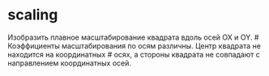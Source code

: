 # scaling
Изобразить плавное масштабирование квадрата вдоль осей ОХ и OY. # Коэффициенты масштабирования по осям различны. Центр квадрата не находится на координатных # осях, а стороны квадрата не совпадают с направлением координатных осей.
